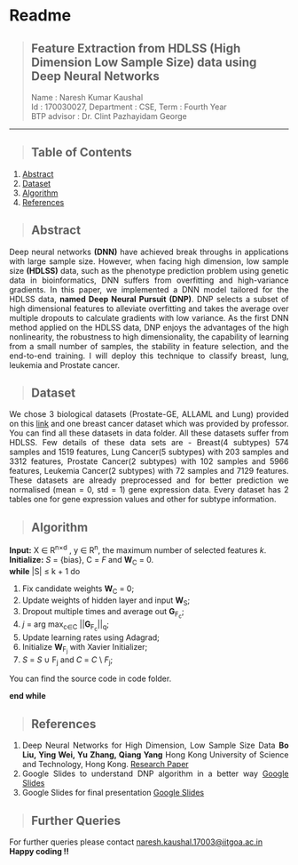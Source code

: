 # **Readme**
>## **Feature Extraction from HDLSS (High Dimension Low Sample Size) data using Deep Neural Networks**
> Name : Naresh Kumar Kaushal  
> Id : 170030027, Department : CSE, Term : Fourth Year  
> BTP advisor : Dr. Clint Pazhayidam George
***

>## Table of Contents
1. [Abstract](#abstract)
2. [Dataset](#dataset)
3. [Algorithm](#algorithm)
4. [References](#references)

>## Abstract 
<div style="text-align: justify">

Deep neural networks **(DNN)** have achieved break throughs in applications with large sample size. However, when facing high dimension, low sample size **(HDLSS)** data, such as the phenotype prediction problem using genetic data in bioinformatics, DNN suffers from overfitting and high-variance gradients. In this paper, we implemented a DNN model tailored for the HDLSS data, **named Deep Neural Pursuit (DNP)**. DNP selects a subset of high dimensional features to alleviate overfitting and takes the average over multiple dropouts to calculate gradients with low variance. As the first DNN method applied on the HDLSS data, DNP enjoys the advantages of the high nonlinearity, the robustness to high dimensionality, the capability of learning from a small number of samples, the stability in feature selection, and the end-to-end training. I will deploy this technique to classify breast, lung, leukemia and Prostate cancer.

</div>

>## Dataset
<div style="text-align: justify">

We chose 3 biological datasets (Prostate-GE, ALLAML and Lung) provided on this [link](https://jundongl.github.io/scikit-feature/datasets.html) and one breast cancer dataset which was provided by professor. You can find all these datasets in data folder. All these datasets suffer from HDLSS. Few details of these data sets are - Breast(4 subtypes) 574 samples and 1519 features, Lung Cancer(5 subtypes) with 203 samples and 3312 features, Prostate Cancer(2 subtypes) with 102 samples and 5966 features, Leukemia Cancer(2 subtypes) with 72 samples and 7129 features. These datasets are already preprocessed and for better prediction we normalised (mean = 0, std = 1) gene expression data. Every dataset has 2 tables one for gene expression values and other for subtype information.
</div>


>## Algorithm
<div style="text-align: justify">

**Input:** X ∈ R<sup>n×d</sup> , y ∈ R<sup>n</sup>, the maximum number of selected features *k*.  
**Initialize:** *S* = {bias}, C = *F* and **W**<sub>C</sub> = 0.  
**while** |S| ≤ k + 1 do  

1. Fix candidate weights **W**<sub>C</sub> = 0;  
2. Update weights of hidden layer and input **W**<sub>S</sub>;   
3. Dropout multiple times and average out **G**<sub>F<sub>c</sub></sub>;   
4. *j* = arg max<sub>c∈C</sub> ||**G**<sub>F<sub>c</sub></sub>||<sub>q</sub>;  
5. Update learning rates using Adagrad;  
6. Initialize **W**<sub>F<sub>j</sub></sub> with Xavier Initializer;  
7. *S* = *S* ∪ F<sub>j</sub> and *C* = *C* \ *F*<sub>j</sub>;   
  
You can find the source code in code folder.

**end while**  

</div>

>## References
<div style="text-align: justify">

1. Deep Neural Networks for High Dimension, Low Sample Size Data **Bo Liu, Ying Wei, Yu Zhang, Qiang Yang**  Hong Kong University of Science and Technology, Hong Kong. [Research Paper](https://www.ijcai.org/proceedings/2017/0318.pdf)
2. Google Slides to understand DNP algorithm in a better way [Google Slides](https://docs.google.com/presentation/d/1TM9R9-ctBZwkCwkmvR_qXwbsOIOoTVuO7WbD0fMLGBU/edit?usp=sharing)
3. Google Slides for final presentation [Google Slides](https://docs.google.com/presentation/d/1Sg9wsu9srHGv6439LHxZjKM4oylqa92W6llFNRs-0Mw/edit?usp=sharing)

</div>

>## Further Queries

For further queries please contact <naresh.kaushal.17003@iitgoa.ac.in>  
**Happy coding !!**



